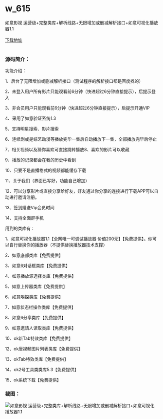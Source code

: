 # w_615
如意影视 运营级+完整类库+解析线路+无限增加或删减解析接口+如意可视化播放器1.1
<br/></br>
[下载地址](https://www.uuid2.com/615.html "下载地址")
<br/></br>
<h3>源码简介：</h3>
<p>功能介绍：<p>
<p>1、后台了无限增加或删减解析接口（测试程序的解析接口都是百度找的）<p>
<p>2、未登入用户所有影片只能观看前6分钟（快进超过6分钟直接提示），后提示登入<p>
<p>3、非会员用户只能观看前6分钟（快进超过6分钟直接提示），后提示开通VIP<p>
<p>4、采用了如意验证系统1.3<p>
<p>5、支持明星搜索、影片搜索<p>
<p>6、连续剧或是综艺动漫等播放完毕一集后自动播放下一集，全部播放完毕后停止<p>
<p>7、相关视频以及猜你喜欢可直接跳转播放8、喜欢的影片可以收藏<p>
<p>9、播放的记录都会在我的历史中看到<p>
<p>10、只要不是直播格式的视频都能缓存下载<p>
<p>11、关于我们（界面已写好，功能自己增加）<p>
<p>12、可以分享影片或直接分享给好友，好友通过你分享的连接进行下载APP可以自动进行邀请注册。<p>
<p>13、签到赠送Vip会员时间<p>
<p>14、支持全面屏手机<p>
<p>用到的类库有：<p>
<p>1、如意可视化播放器1.1【全网唯一可调试播放器 价值200元】【免费提供】。你可以自行替换你的播放器（不提供替换播放器技术支撑）<p>
<p>2、如意底部类库【免费提供】<p>
<p>3、如意6对话框类库【免费提供】<p>
<p>4、如意播放源选择类库【免费提供】<p>
<p>5、如意上传器类库【免费提供】<p>
<p>6、如意嗅探类库【免费提供】<p>
<p>7、如意状态栏操作类库【免费提供】<p>
<p>8、如意6分享类库【免费提供】<p>
<p>9、如意邀请人读取类库【免费提供】<p>
<p>10、ok新Tab特效类库【免费提供】<p>
<p>12、ok唐视频图片列表类库【免费提供】<p>
<p>13、okTab特效类库【免费提供】<p>
<p>14、ok2号工具类类库5.3【免费提供】<p>
<p>15、ok系统下载【免费提供】<p>
<h3>截图：</h3>
<img src="https://www.uuid2.com/wp-content/uploads/img/202105/0b72cb8644.jpg" alt="如意影视 运营级+完整类库+解析线路+无限增加或删减解析接口+如意可视化播放器1.1">
